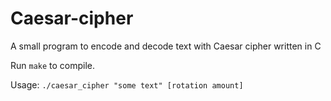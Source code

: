 # Caesar-cipher
A small program to encode and decode text with Caesar cipher written in C

Run `make` to compile.

Usage: `./caesar_cipher "some text" [rotation amount]`
